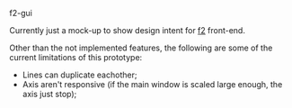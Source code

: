 f2-gui

Currently just a mock-up to show design intent for [f2](https://github.com/aatango/f2) front-end.

Other than the not implemented features, the following are some of the current limitations of this prototype:
* Lines can duplicate eachother;
* Axis aren't responsive (if the main window is scaled large enough, the axis just stop);

<!-- TODO: Add screenshot -->
